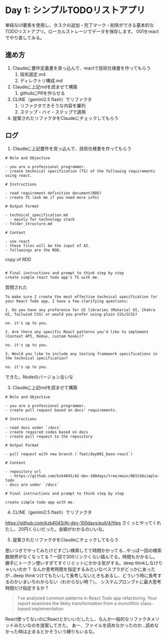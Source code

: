 # Day 1: シンプルTODOリストアプリ

単純なUI要素を使用し、タスクの追加・完了マーク・削除ができる基本的なTODOリストアプリ。ローカルストレージでデータを保存します。
001をreactでやり直してみる。

## 進め方

1. Claudeに要件定義書を突っ込んで、reactで技術仕様書を作ってもらう
   1. 技術選定.md
   2. ディレクトリ構成.md
2. Claudeに上記mdを読ませて構築
   1. githubにPRを作らせる
3. CLINE（gemini2.5 flash）でリファクタ
   1. リファクタできそうな内容を羅列
   2. ステップ・バイ・ステップで適用
4. 提案されたリファクタをClaudeにチェックしてもらう

## ログ

1. Claudeに上記要件を突っ込んで、技術仕様書を作ってもらう

```
# Role and Objective

- you are a professional programmer.
- create technical specification (TS) of the following requirements using react.

# Instructions

- read requirement definition document(RDD)
- create TS (ask me if you need more info)

# Output Format

- technical_specification.md
  - mainly for technology stack
- folder_structure.md

# Context

- use react
- these files will be the input of AI.
- followings are the RDD.

```
copy of RDD
```

# Final instructions and prompt to think step by step
create simple react todo app's TS with me.
```

質問された

```
To make sure I create the most effective technical specification for your React Todo app, I have a few clarifying questions:

1. Do you have any preference for UI libraries (Material UI, Chakra UI, Tailwind CSS) or would you prefer using plain CSS/SCSS?

no. it's up to you.

2. Are there any specific React patterns you'd like to implement (Context API, Redux, custom hooks)?

no. it's up to you.

3. Would you like to include any testing framework specifications in the technical specification?

no. it's up to you.
```

できた。Nodeのバージョン古いな


3. Claudeに上記mdを読ませて構築

```
# Role and Objective

- you are a professional programmer.
- create pull request based on docs' requirements.

# Instructions

- read docs under `/docs`
- create required codes based on docs
- create pull request to the repository

# Output Format

- pull request with new branch (`feat/day001_base-react`)

# Context

- repository url
  - https://github.com/kzk4043/AI-dev-100days/tree/main/001%3Asimple-todo
- docs are under `/docs`

# Final instructions and prompt to think step by step

create simple todo app with me.
```

4. CLINE（gemini2.5 flash）でリファクタ

https://github.com/kzk4043/AI-dev-100days/pull/4/files
さくっとやってくれたし、20円くらいだった。金額がわかるのいいな。

5. 提案されたリファクタをClaudeにチェックしてもらう

思いつきでやってみたけどすごい検索してて時間かかってる…やっぱ一回の検索数限界がなくなってる？一回で300リンクくらい踏んでる。時間もかかるし。
勝手にトークン使いすぎてすぐリミットにかかる気がする。deep thinkしなけりゃいいのか？
なんか思考時間を指定するみたいなベスプラがどっかにあったが…deep thinkつけてもたいして長考しないときもあるし、どういう時に長考するのかいまいちわからない（わからない時？）。
システムプロンプトに最大思考時間だけ指定するか？

>I've analyzed common patterns in React Todo app refactoring. Your report examines the likely transformation from a monolithic class-based implementation

React使ってないのにReactとかいいだしたし、なんか一般的なリファクタメソッドみたいなのを提案してきた。
あー、ファイルを読めなかったのか…読めなかった時は止まるとかそういう縛りもいるな。
